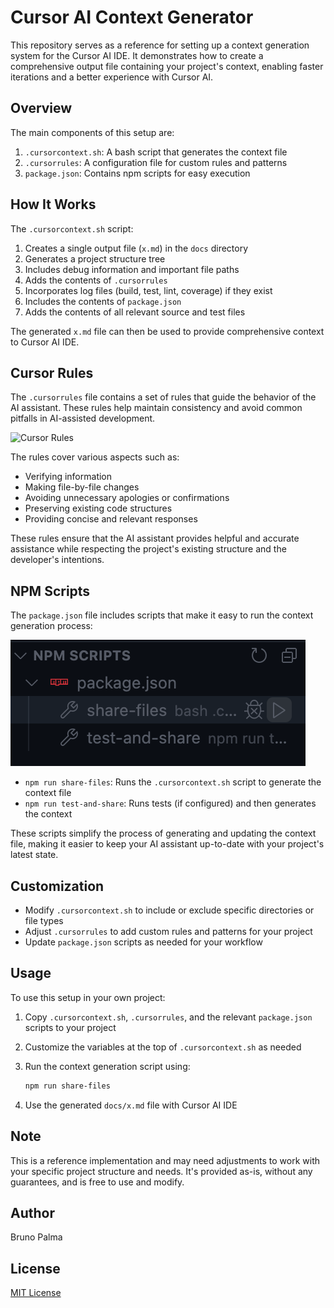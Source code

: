 # Cursor AI Context Generator

This repository serves as a reference for setting up a context generation system for the Cursor AI IDE. It demonstrates how to create a comprehensive output file containing your project's context, enabling faster iterations and a better experience with Cursor AI.

## Overview

The main components of this setup are:

1. `.cursorcontext.sh`: A bash script that generates the context file
2. `.cursorrules`: A configuration file for custom rules and patterns
3. `package.json`: Contains npm scripts for easy execution

## How It Works

The `.cursorcontext.sh` script:

1. Creates a single output file (`x.md`) in the `docs` directory
2. Generates a project structure tree
3. Includes debug information and important file paths
4. Adds the contents of `.cursorrules`
5. Incorporates log files (build, test, lint, coverage) if they exist
6. Includes the contents of `package.json`
7. Adds the contents of all relevant source and test files

The generated `x.md` file can then be used to provide comprehensive context to Cursor AI IDE.

## Cursor Rules

The `.cursorrules` file contains a set of rules that guide the behavior of the AI assistant. These rules help maintain consistency and avoid common pitfalls in AI-assisted development.

![Cursor Rules](imgs/.cursorrules.png)

The rules cover various aspects such as:

- Verifying information
- Making file-by-file changes
- Avoiding unnecessary apologies or confirmations
- Preserving existing code structures
- Providing concise and relevant responses

These rules ensure that the AI assistant provides helpful and accurate assistance while respecting the project's existing structure and the developer's intentions.

## NPM Scripts

The `package.json` file includes scripts that make it easy to run the context generation process:

![NPM Scripts](imgs/npm_scripts.png)

- `npm run share-files`: Runs the `.cursorcontext.sh` script to generate the context file
- `npm run test-and-share`: Runs tests (if configured) and then generates the context

These scripts simplify the process of generating and updating the context file, making it easier to keep your AI assistant up-to-date with your project's latest state.

## Customization

- Modify `.cursorcontext.sh` to include or exclude specific directories or file types
- Adjust `.cursorrules` to add custom rules and patterns for your project
- Update `package.json` scripts as needed for your workflow

## Usage

To use this setup in your own project:

1. Copy `.cursorcontext.sh`, `.cursorrules`, and the relevant `package.json` scripts to your project
2. Customize the variables at the top of `.cursorcontext.sh` as needed
3. Run the context generation script using:

   ```bash
   npm run share-files
   ```

4. Use the generated `docs/x.md` file with Cursor AI IDE

## Note

This is a reference implementation and may need adjustments to work with your specific project structure and needs. It's provided as-is, without any guarantees, and is free to use and modify.

## Author

Bruno Palma

## License

[MIT License](LICENSE)
